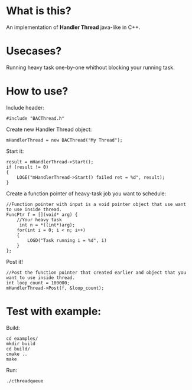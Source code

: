 # What is this?

An implementation of **Handler Thread** java-like in C++. 

# Usecases?

Running heavy task one-by-one whithout blocking your running task.

# How to use?
Include header:
    
    #include "BACThread.h"

Create new Handler Thread object:

    mHandlerThread = new BACThread("My Thread");
Start it:

    result = mHandlerThread->Start();
    if (result != 0)
    {
        LOGE("mHandlerThread->Start() failed ret = %d", result);
    }

Create a function pointer of heavy-task job you want to schedule:

    //Function pointer with input is a void pointer object that use want to use inside thread.
    FuncPtr f = [](void* arg) {
        //Your heavy task
         int n = *((int*)arg);
        for(int i = 0; i < n; i++) 
        {
            LOGD("Task running i = %d", i)
        }
    };
Post it!

    //Post the function pointer that created earlier and object that you want to use inside thread.
    int loop_count = 100000;
    mHandlerThread->Post(f, &loop_count);

# Test with example:
Build:

    cd examples/
    mkdir build
    cd build/
    cmake ..
    make
Run:
    
    ./cthreadqueue
